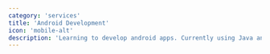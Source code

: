 ```yaml
---
category: 'services'
title: 'Android Development'
icon: 'mobile-alt'
description: 'Learning to develop android apps. Currently using Java and probably Kotlin later. Also looking forward to developing iOS apps.'
---
```

